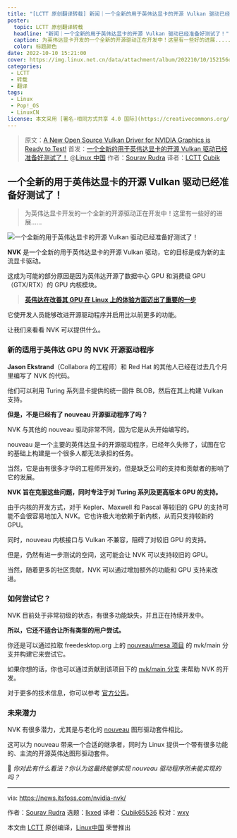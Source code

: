 ```yaml
---
title: "[LCTT 原创翻译转载] 新闻｜一个全新的用于英伟达显卡的开源 Vulkan 驱动已经准备好测试了！"
poster:
  topic: LCTT 原创翻译转载
  headline: "新闻｜一个全新的用于英伟达显卡的开源 Vulkan 驱动已经准备好测试了！"
  caption: 为英伟达显卡开发的一个全新的开源驱动正在开发中！这里有一些好的进展......
  color: 标题颜色
date: 2022-10-10 15:21:00
cover: https://img.linux.net.cn/data/attachment/album/202210/10/152156oi69fi9zylu9ai9d.png
categories:
 - LCTT
 - 转载
 - 翻译
tags:
 - Linux
 - Pop!_OS
 - LinuxCN
license: 本文采用 [署名-相同方式共享 4.0 国际](https://creativecommons.org/licenses/by-sa/4.0/deed.zh) 许可协议，转载请注明出处。
---
```


> 原文：[A New Open Source Vulkan Driver for NVIDIA Graphics is Ready to Test!](https://news.itsfoss.com/nvidia-nvk/)
> 首发：[一个全新的用于英伟达显卡的开源 Vulkan 驱动已经准备好测试了！](https://linux.cn/article-15124-1.html) @[Linux 中国](https://linux.cn/)
> 作者：[Sourav Rudra](https://news.itsfoss.com/nvidia-nvk/)
> 译者：[LCTT](https://linux.cn/lctt/) [Cubik](https://linux.cn/lctt/Cubik65536)

<!-- more -->

## 一个全新的用于英伟达显卡的开源 Vulkan 驱动已经准备好测试了！

> 为英伟达显卡开发的一个全新的开源驱动正在开发中！这里有一些好的进展......

![一个全新的用于英伟达显卡的开源 Vulkan 驱动已经准备好测试了！][1]

**NVK** 是一个全新的用于英伟达显卡的开源 Vulkan 驱动，它的目标是成为新的主流显卡驱动。

这成为可能的部分原因是因为英伟达开源了数据中心 GPU 和消费级 GPU（GTX/RTX）的 GPU 内核模块。

> **[英伟达在改善其 GPU 在 Linux 上的体验方面迈出了重要的一步][2]**

它使开发人员能够改进开源驱动程序并启用比以前更多的功能。

让我们来看看 NVK 可以提供什么。

### 新的适用于英伟达 GPU 的 NVK 开源驱动程序

**Jason Ekstrand**（Collabora 的工程师）和 Red Hat 的其他人已经在过去几个月里编写了 NVK 的代码。

他们可以利用 Turing 系列显卡提供的统一固件 BLOB，然后在其上构建 Vulkan 支持。

**但是，不是已经有了 nouveau 开源驱动程序了吗？**

NVK 与其他的 nouveau 驱动非常不同，因为它是从头开始编写的。

nouveau 是一个主要的英伟达显卡的开源驱动程序，已经年久失修了，试图在它的基础上构建是一个很多人都无法承担的任务。

当然，它是由有很多才华的工程师开发的，但是缺乏公司的支持和贡献者的影响了它的发展。

**NVK 旨在克服这些问题，同时专注于对 Turing 系列及更高版本 GPU 的支持。**

由于内核的开发方式，对于 Kepler、Maxwell 和 Pascal 等较旧的 GPU 的支持可能不会很容易地加入 NVK。它也许极大地依赖于新内核，从而只支持较新的 GPU。

同时，nouveau 内核接口与 Vulkan 不兼容，阻碍了对较旧 GPU 的支持。

但是，仍然有进一步测试的空间，这可能会让 NVK 可以支持较旧的 GPU。

当然，随着更多的社区贡献，NVK 可以通过增加额外的功能和 GPU 支持来改进。

### 如何尝试它？

NVK 目前处于非常初级的状态，有很多功能缺失，并且正在持续开发中。

**所以，它还不适合让所有类型的用户尝试。**

你还是可以通过拉取 freedesktop.org 上的 [nouveau/mesa 项目][4] 的 nvk/main 分支并构建它来尝试它。

如果你想的话，你也可以通过贡献到该项目下的 [nvk/main 分支][5] 来帮助 NVK 的开发。

对于更多的技术信息，你可以参考 [官方公告][6]。

### 未来潜力

NVK 有很多潜力，尤其是与老化的 [nouveau][7] 图形驱动套件相比。

这可以为 nouveau 带来一个合适的继承者，同时为 Linux 提供一个带有很多功能的、主流的开源英伟达图形驱动套件。

💬 *你对此有什么看法？你认为这最终能够实现 nouveau 驱动程序所未能实现的吗？*

--------------------------------------------------------------------------------

via: https://news.itsfoss.com/nvidia-nvk/

作者：[Sourav Rudra][a]
选题：[lkxed][b]
译者：[Cubik65536](https://github.com/Cubik65536)
校对：[wxy](https://github.com/wxy)

本文由 [LCTT](https://github.com/LCTT/TranslateProject) 原创编译，[Linux中国](https://linux.cn/) 荣誉推出

[a]: https://news.itsfoss.com/author/sourav/
[b]: https://github.com/lkxed
[1]: https://news.itsfoss.com/content/images/size/w1200/2022/10/opensource-native-vulkan-gpu-driver-for-nvidia.png
[2]: https://news.itsfoss.com/nvidia-open-source-linux/
[4]: https://gitlab.freedesktop.org/nouveau/mesa
[5]: https://gitlab.freedesktop.org/nouveau/mesa/-/tree/nvk/main/
[6]: https://www.collabora.com/news-and-blog/news-and-events/introducing-nvk.html
[7]: https://nouveau.freedesktop.org/
